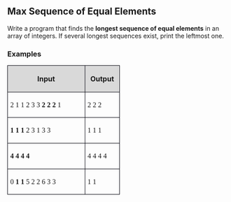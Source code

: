 <H2 LANG="bg-BG" CLASS="western"><SPAN LANG="en-US">Max Sequence
	of Equal Elements</SPAN></H2>

<P STYLE="margin-top: 0.06in">Write a program that finds the <B>longest
sequence of equal elements</B> in an array of integers. If several
longest sequences exist, print the leftmost one.</P>
<H3 CLASS="western">Examples</H3>
<TABLE WIDTH=249 CELLPADDING=4 CELLSPACING=0>
	<COL WIDTH=164>
	<COL WIDTH=67>
	<TR VALIGN=TOP>
		<TD WIDTH=164 BGCOLOR="#d9d9d9" STYLE="border: 1px solid #00000a; padding-top: 0.04in; padding-bottom: 0.04in; padding-left: 0.06in; padding-right: 0.06in">
			<P ALIGN=CENTER><B>Input</B></P>
		</TD>
		<TD WIDTH=67 BGCOLOR="#d9d9d9" STYLE="border: 1px solid #00000a; padding-top: 0.04in; padding-bottom: 0.04in; padding-left: 0.06in; padding-right: 0.06in">
			<P ALIGN=CENTER><B>Output</B></P>
		</TD>
	</TR>
	<TR>
		<TD WIDTH=164 STYLE="border: 1px solid #00000a; padding-top: 0.04in; padding-bottom: 0.04in; padding-left: 0.06in; padding-right: 0.06in">
			<P><FONT FACE="Consolas, serif">2 1 1 2 3 3 </FONT><FONT FACE="Consolas, serif"><B>2
			2 2</B></FONT><FONT FACE="Consolas, serif"> 1</FONT></P>
		</TD>
		<TD WIDTH=67 STYLE="border: 1px solid #00000a; padding-top: 0.04in; padding-bottom: 0.04in; padding-left: 0.06in; padding-right: 0.06in">
			<P><FONT FACE="Consolas, serif">2 2 2</FONT></P>
		</TD>
	</TR>
	<TR>
		<TD WIDTH=164 STYLE="border: 1px solid #00000a; padding-top: 0.04in; padding-bottom: 0.04in; padding-left: 0.06in; padding-right: 0.06in">
			<P><FONT FACE="Consolas, serif"><B>1 1 1</B></FONT><FONT FACE="Consolas, serif">
			2 3 1 3 3</FONT></P>
		</TD>
		<TD WIDTH=67 STYLE="border: 1px solid #00000a; padding-top: 0.04in; padding-bottom: 0.04in; padding-left: 0.06in; padding-right: 0.06in">
			<P><FONT FACE="Consolas, serif">1 1 1</FONT></P>
		</TD>
	</TR>
	<TR>
		<TD WIDTH=164 STYLE="border: 1px solid #00000a; padding-top: 0.04in; padding-bottom: 0.04in; padding-left: 0.06in; padding-right: 0.06in">
			<P><FONT FACE="Consolas, serif"><B>4 4 4 4</B></FONT></P>
		</TD>
		<TD WIDTH=67 STYLE="border: 1px solid #00000a; padding-top: 0.04in; padding-bottom: 0.04in; padding-left: 0.06in; padding-right: 0.06in">
			<P><FONT FACE="Consolas, serif">4 4 4 4</FONT></P>
		</TD>
	</TR>
	<TR>
		<TD WIDTH=164 STYLE="border: 1px solid #00000a; padding-top: 0.04in; padding-bottom: 0.04in; padding-left: 0.06in; padding-right: 0.06in">
			<P><FONT FACE="Consolas, serif">0 </FONT><FONT FACE="Consolas, serif"><B>1
			1</B></FONT><FONT FACE="Consolas, serif"> 5 2 2 6 3 3</FONT></P>
		</TD>
		<TD WIDTH=67 STYLE="border: 1px solid #00000a; padding-top: 0.04in; padding-bottom: 0.04in; padding-left: 0.06in; padding-right: 0.06in">
			<P><FONT FACE="Consolas, serif">1 1</FONT></P>
		</TD>
	</TR>
</TABLE>